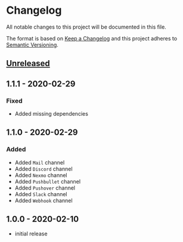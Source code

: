 # Changelog

All notable changes to this project will be documented in this file.

The format is based on [Keep a Changelog](http://keepachangelog.com/en/1.0.0/)
and this project adheres to [Semantic Versioning](http://semver.org/spec/v2.0.0.html).

## [Unreleased]

## 1.1.1 - 2020-02-29

### Fixed

- Added missing dependencies

## 1.1.0 - 2020-02-29

### Added

- Added `Mail` channel
- Added `Discord` channel
- Added `Nexmo` channel
- Added `Pushbullet` channel
- Added `Pushover` channel
- Added `Slack` channel
- Added `Webhook` channel

## 1.0.0 - 2020-02-10

- initial release

[Unreleased]: https://github.com/kodekeep/laravel-notification-methods/compare/master...develop
